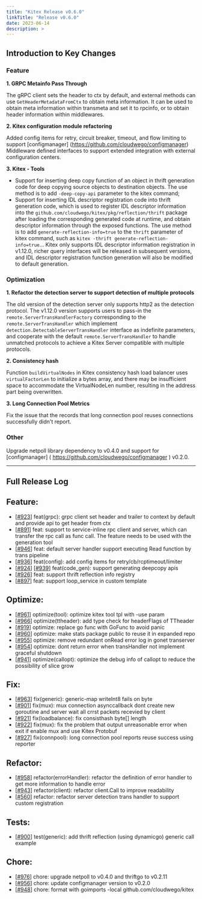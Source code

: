 ```yaml
---
title: "Kitex Release v0.6.0"
linkTitle: "Release v0.6.0"
date: 2023-06-14
description: >
---
```


## **Introduction to Key Changes**

### **Feature**

**1. GRPC Metainfo Pass Through**

The gRPC client sets the header to ctx by default, and external methods can use `GetHeaderMetadataFromCtx` to obtain meta information. It can be used to obtain meta information within transmeta and set it to rpcinfo, or to obtain header information within middlewares.

**2. Kitex configuration module refactoring**

Added config items for retry, circuit breaker, timeout, and flow limiting to support [configmanager] (https://github.com/cloudwego/configmanager) Middleware defined interfaces to support extended integration with external configuration centers.

**3. Kitex - Tools**

- Support for inserting deep copy function of an object in thrift generation code for deep copying source objects to destination objects. The use method is to add `-deep-copy-api` parameter to the kitex command;
- Support for inserting IDL descriptor registration code into thrift generation code, which is used to register IDL descriptor information into the `github.com/cloudwego/kitex/pkg/reflection/thrift` package after loading the corresponding generated code at runtime, and obtain descriptor information through the exposed functions. The use method is to add `generate-reflection-info=true` to the `thrift` parameter of kitex command, such as `kitex -thrift generate-reflection-info=true`... Kitex only supports IDL descriptor information registration in v1.12.0, richer query interfaces will be released in subsequent versions, and IDL descriptor registration function generation will also be modified to default generation.

### **Optimization**

**1. Refactor the detection server to support detection of multiple protocols**

The old version of the detection server only supports http2 as the detection protocol. The v1.12.0 version supports users to pass-in the `remote.ServerTransHandlerFactory` corresponding to the `remote.ServerTransHandler` which implement `detection.DetectableServerTransHandler` interface as indefinite parameters, and cooperate with the default `remote.ServerTransHandler` to handle unmatched protocols to achieve a Kitex Server compatible with multiple protocols.

**2. Consistency hash**

Function `buildVirtualNodes` in Kitex consistency hash load balancer uses `virtualFactorLen` to initialize a bytes array, and there may be insufficient space to accommodate the VirtualNodeLen number, resulting in the address part being overwritten.

**3. Long Connection Pool Metrics**

Fix the issue that the records that long connection pool reuses connections successfully didn't report.


### **Other**

Upgrade netpoll library dependency to v0.4.0 and support for [configmanager] ( https://github.com/cloudwego/configmanager ) v0.2.0.

----

## **Full Release Log**

## Feature:
- [[#923](https://github.com/cloudwego/kitex/pull/923)] feat(grpc): grpc client set header and trailer to context by default and provide api to get header from ctx
- [[#891](https://github.com/cloudwego/kitex/pull/891)] feat: support to service-inline rpc client and server, which can transfer the rpc call as func call. The feature needs to be used with the generation tool
- [[#946](https://github.com/cloudwego/kitex/pull/946)] feat: default server handler support executing Read function by trans pipeline
- [[#936](https://github.com/cloudwego/kitex/pull/936)] feat(config): add config items for retry/cb/rcptimeout/limiter
- [[#924](https://github.com/cloudwego/kitex/pull/924)] [[#939](https://github.com/cloudwego/kitex/pull/939)] feat(code_gen): support generating deepcopy apis
- [[#926](https://github.com/cloudwego/kitex/pull/926)] feat: support thrift reflection info registry
- [[#897](https://github.com/cloudwego/kitex/pull/897)] feat: support loop_service in custom template

## Optimize:
- [[#961](https://github.com/cloudwego/kitex/pull/961)] optimize(tool): optimize kitex tool tpl with -use param
- [[#966](https://github.com/cloudwego/kitex/pull/966)] optimize(ttheader): add type check for headerFlags of TTheader
- [[#919](https://github.com/cloudwego/kitex/pull/919)] optimize: replace go func with GoFunc to avoid panic
- [[#960](https://github.com/cloudwego/kitex/pull/960)] optimize: make stats package public to reuse it in expanded repo
- [[#955](https://github.com/cloudwego/kitex/pull/955)] optimize: remove redundant onRead error log in gonet transerver
- [[#954](https://github.com/cloudwego/kitex/pull/954)] optimize: dont return error when transHandler not implement graceful shutdown
- [[#941](https://github.com/cloudwego/kitex/pull/941)] optimize(callopt): optimize the debug info of callopt to reduce the possibility of slice grow

## Fix:
- [[#963](https://github.com/cloudwego/kitex/pull/963)] fix(generic): generic-map writeInt8 fails on byte
- [[#901](https://github.com/cloudwego/kitex/pull/901)] fix(mux): mux connection asynccallback dont create new goroutine and server wait all crrst packets recevied by client
- [[#921](https://github.com/cloudwego/kitex/pull/921)] fix(loadbalance): fix consisthash byte[] length
- [[#922](https://github.com/cloudwego/kitex/pull/922)] fix(mux): fix the problem that output unreasonable error when exit if enable mux and use Kitex Protobuf
- [[#927](https://github.com/cloudwego/kitex/pull/927)] fix(connpool): long connection pool reports reuse success using reporter

## Refactor:
- [[#958](https://github.com/cloudwego/kitex/pull/958)] refactor(errorHandler): refactor the definition of error handler to get more information to handle error
- [[#943](https://github.com/cloudwego/kitex/pull/943)] refactor(client): refactor client.Call to improve readability
- [[#560](https://github.com/cloudwego/kitex/pull/560)] refactor: refactor server detection trans handler to support custom registration

## Tests:
- [[#900](https://github.com/cloudwego/kitex/pull/900)] test(generic): add thrift reflection (using dynamicgo) generic call example

## Chore:
- [[#976](https://github.com/cloudwego/kitex/pull/976)] chore: upgrade netpoll to v0.4.0 and thriftgo to v0.2.11
- [[#956](https://github.com/cloudwego/kitex/pull/956)] chore: update configmanager version to v0.2.0
- [[#948](https://github.com/cloudwego/kitex/pull/948)] chore: format with goimports -local github.com/cloudwego/kitex
